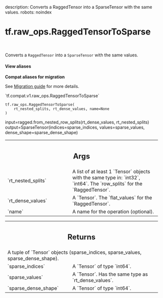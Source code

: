 description: Converts a RaggedTensor into a SparseTensor with the same values.
robots: noindex

# tf.raw_ops.RaggedTensorToSparse

<!-- Insert buttons and diff -->

<table class="tfo-notebook-buttons tfo-api nocontent" align="left">

</table>



Converts a `RaggedTensor` into a `SparseTensor` with the same values.

<section class="expandable">
  <h4 class="showalways">View aliases</h4>
  <p>
<b>Compat aliases for migration</b>
<p>See
<a href="https://www.tensorflow.org/guide/migrate">Migration guide</a> for
more details.</p>
<p>`tf.compat.v1.raw_ops.RaggedTensorToSparse`</p>
</p>
</section>

<pre class="devsite-click-to-copy prettyprint lang-py tfo-signature-link">
<code>tf.raw_ops.RaggedTensorToSparse(
    rt_nested_splits, rt_dense_values, name=None
)
</code></pre>



<!-- Placeholder for "Used in" -->

input=ragged.from_nested_row_splits(rt_dense_values, rt_nested_splits)
output=SparseTensor(indices=sparse_indices, values=sparse_values,
                    dense_shape=sparse_dense_shape)

<!-- Tabular view -->
 <table class="responsive fixed orange">
<colgroup><col width="214px"><col></colgroup>
<tr><th colspan="2"><h2 class="add-link">Args</h2></th></tr>

<tr>
<td>
`rt_nested_splits`
</td>
<td>
A list of at least 1 `Tensor` objects with the same type in: `int32`, `int64`.
The `row_splits` for the `RaggedTensor`.
</td>
</tr><tr>
<td>
`rt_dense_values`
</td>
<td>
A `Tensor`. The `flat_values` for the `RaggedTensor`.
</td>
</tr><tr>
<td>
`name`
</td>
<td>
A name for the operation (optional).
</td>
</tr>
</table>



<!-- Tabular view -->
 <table class="responsive fixed orange">
<colgroup><col width="214px"><col></colgroup>
<tr><th colspan="2"><h2 class="add-link">Returns</h2></th></tr>
<tr class="alt">
<td colspan="2">
A tuple of `Tensor` objects (sparse_indices, sparse_values, sparse_dense_shape).
</td>
</tr>
<tr>
<td>
`sparse_indices`
</td>
<td>
A `Tensor` of type `int64`.
</td>
</tr><tr>
<td>
`sparse_values`
</td>
<td>
A `Tensor`. Has the same type as `rt_dense_values`.
</td>
</tr><tr>
<td>
`sparse_dense_shape`
</td>
<td>
A `Tensor` of type `int64`.
</td>
</tr>
</table>

